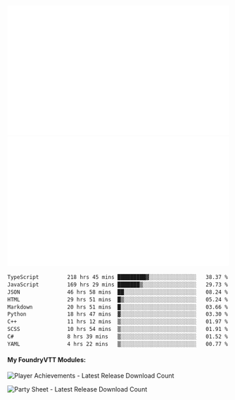 
![](https://raw.githubusercontent.com/eddiedover/ghstats/master/generated/overview.svg)
![](https://raw.githubusercontent.com/eddiedover/ghstats/master/generated/languages.svg)

<!--START_SECTION:waka-->

```txt
TypeScript         218 hrs 45 mins █████████▓░░░░░░░░░░░░░░░   38.37 %
JavaScript         169 hrs 29 mins ███████▒░░░░░░░░░░░░░░░░░   29.73 %
JSON               46 hrs 58 mins  ██░░░░░░░░░░░░░░░░░░░░░░░   08.24 %
HTML               29 hrs 51 mins  █▒░░░░░░░░░░░░░░░░░░░░░░░   05.24 %
Markdown           20 hrs 51 mins  █░░░░░░░░░░░░░░░░░░░░░░░░   03.66 %
Python             18 hrs 47 mins  ▓░░░░░░░░░░░░░░░░░░░░░░░░   03.30 %
C++                11 hrs 12 mins  ▒░░░░░░░░░░░░░░░░░░░░░░░░   01.97 %
SCSS               10 hrs 54 mins  ▒░░░░░░░░░░░░░░░░░░░░░░░░   01.91 %
C#                 8 hrs 39 mins   ▒░░░░░░░░░░░░░░░░░░░░░░░░   01.52 %
YAML               4 hrs 22 mins   ▒░░░░░░░░░░░░░░░░░░░░░░░░   00.77 %
```

<!--END_SECTION:waka-->

#### My FoundryVTT Modules:

  ![Player Achievements - Latest Release Download Count](https://img.shields.io/badge/dynamic/json?label=Player%20Achievements%20-%20Downloads@latest&query=assets%5B1%5D.download_count&url=https%3A%2F%2Fapi.github.com%2Frepos%2FEddieDover%2Ffvtt-player-achievements%2Freleases%2Flatest)

  ![Party Sheet - Latest Release Download Count](https://img.shields.io/badge/dynamic/json?label=Party%20Sheet%20-%20Downloads@latest&query=assets%5B1%5D.download_count&url=https%3A%2F%2Fapi.github.com%2Frepos%2FEddieDover%2Ffvtt-party-sheet%2Freleases%2Flatest)

<a rel="me" href="https://techhub.social/@EddieDover"></a>
